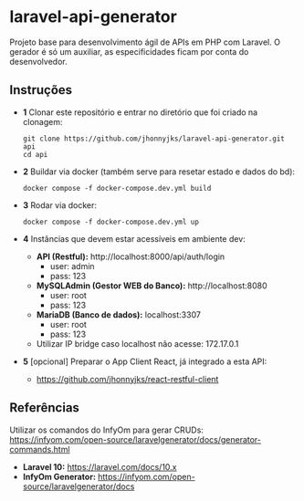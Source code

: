 # laravel-api-generator

Projeto base para desenvolvimento ágil de APIs em PHP com Laravel. O gerador é só um auxiliar, as especificidades ficam por conta do desenvolvedor.

## Instruções

- **1** Clonar este repositório e entrar no diretório que foi criado na clonagem:

  ```
  git clone https://github.com/jhonnyjks/laravel-api-generator.git api
  cd api
  ```
- **2** Buildar via docker (também serve para resetar estado e dados do bd):

  ```
  docker compose -f docker-compose.dev.yml build
  ```
- **3** Rodar via docker:

  ```
  docker compose -f docker-compose.dev.yml up
  ```
- **4** Instâncias que devem estar acessíveis em ambiente dev:

  - **API (Restful):** http://localhost:8000/api/auth/login
    - user: admin
    - pass: 123
  - **MySQLAdmin (Gestor WEB do Banco):** http://localhost:8080
    - user: root
    - pass: 123
  - **MariaDB (Banco de dados):** localhost:3307
    - user: root
    - pass: 123
  - Utilizar IP bridge caso localhost não acesse: 172.17.0.1
- **5** [opcional] Preparar o App Client React, já integrado a esta API:

  - https://github.com/jhonnyjks/react-restful-client

## Referências

Utilizar os comandos do InfyOm para gerar CRUDs: https://infyom.com/open-source/laravelgenerator/docs/generator-commands.html

- **Laravel 10:** https://laravel.com/docs/10.x
- **InfyOm Generator:** https://infyom.com/open-source/laravelgenerator/docs
